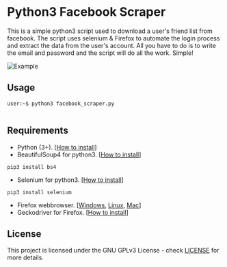 # Python3 Facebook Scraper

This is a simple python3 script used to download a user's friend list from facebook. The script uses selenium & Firefox to automate the login process and extract the data from the user's account. All you have to do is to write the email and password and the script will do all the work. Simple!

![Example](example.gif)


## Usage
```
user:~$ python3 facebook_scraper.py


```

## Requirements
- Python (3+). [[How to install](https://realpython.com/installing-python/)]
- BeautifulSoup4 for python3. [[How to install](https://www.crummy.com/software/BeautifulSoup/bs4/doc/)]
```
pip3 install bs4
```
- Selenium for python3. [[How to install](https://selenium-python.readthedocs.io/installation.html)]
```
pip3 install selenium
```
- Firefox webbrowser.   [[Windows](https://support.mozilla.org/en-US/kb/how-download-and-install-firefox-windows), [Linux](https://support.mozilla.org/en-US/kb/install-firefox-linux), [Mac](https://support.mozilla.org/en-US/kb/how-download-and-install-firefox-mac)]
- Geckodriver for Firefox. [[How to install](https://github.com/mozilla/geckodriver/releases/)]


## License

This project is licensed under the GNU GPLv3 License - check [LICENSE](LICENSE) for more details.
